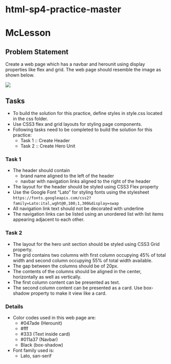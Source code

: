 # html-sp4-practice-master
# McLesson

## Problem Statement

Create a web page which has a navbar and herounit using display properties like flex and grid. The web page should resemble the image as shown below.

![](./Navbar-With-Herounit.png)

## Tasks
- To build the solution for this practice, define styles in style.css located in the css folder.​
- Use CSS3 flex and grid layouts for styling page components.
- Following tasks need to be completed to build the solution for this practice:​​
    - Task 1 :: Create Header​
    - Task 2 :: Create Hero Unit​

### Task 1
- The header should contain ​
    - brand name aligned to the left of the header​
    - navbar with navigation links aligned to the right of the header​
- The layout for the header should be styled using CSS3 Flex property​
- Use the Google Font “Lato” for styling fonts using the stylesheet​
    `https://fonts.googleapis.com/css2?family=Lato:ital,wght@0,100;1,300&display=swap`​
- All navigation link text should not be decorated with underline​
- The navigation links can be listed using an unordered list with list items appearing adjacent to each other.​

### Task 2
- The layout for the hero unit section should be styled using CSS3 Grid property.​
- The grid contains two columns with first column occupying 45% of total width and second column occupying 55% of total width available.​
-  The gap between the columns should be of 20px​.
- The contents of the columns should be aligned in the center, horizontally as well as vertically.​
- The first column content can be presented as text.​
- The second column content can be presented as a card. Use box-shadow property to make it view like a card.​

### Details

- Color codes used in this web page are:
    - #047ade (Herounit)
    - #fff
    - #333 (Text inside card)
    - #011a37 (Navbar)
    - Black (box-shadow)
- Font family used is:
    - Lato, san-serif


